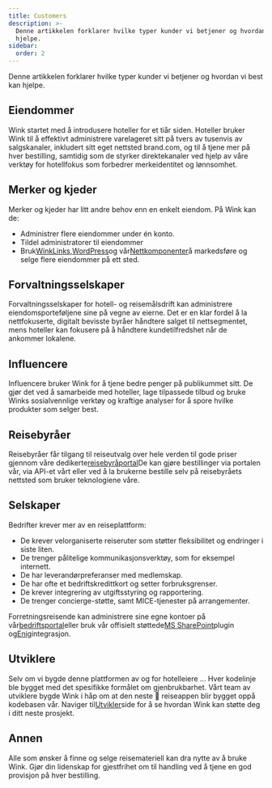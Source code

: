 ```yaml
---
title: Customers
description: >-
  Denne artikkelen forklarer hvilke typer kunder vi betjener og hvordan Wink kan
  hjelpe.
sidebar:
  order: 2
---
```

Denne artikkelen forklarer hvilke typer kunder vi betjener og hvordan vi best kan hjelpe.

## Eiendommer

Wink startet med å introdusere hoteller for et tiår siden. Hoteller bruker Wink til å effektivt administrere varelageret sitt på tvers av tusenvis av salgskanaler, inkludert sitt eget nettsted brand.com, og til å tjene mer på hver bestilling, samtidig som de styrker direktekanaler ved hjelp av våre verktøy for hotellfokus som forbedrer merkeidentitet og lønnsomhet.

## Merker og kjeder

Merker og kjeder har litt andre behov enn en enkelt eiendom. På Wink kan de:

* Administrer flere eiendommer under én konto.
* Tildel administratorer til eiendommer
* Bruk[WinkLinks](/link-manager/wink-links),[WordPress](/developers/wordpress)og vår[Nettkomponenter](/developers/web-components)å markedsføre og selge flere eiendommer på ett sted.

## Forvaltningsselskaper

Forvaltningsselskaper for hotell- og reisemålsdrift kan administrere eiendomsporteføljene sine på vegne av eierne. Det er en klar fordel å la nettfokuserte, digitalt bevisste byråer håndtere salget til nettsegmentet, mens hoteller kan fokusere på å håndtere kundetilfredshet når de ankommer lokalene.

## Influencere

Influencere bruker Wink for å tjene bedre penger på publikummet sitt. De gjør det ved å samarbeide med hoteller, lage tilpassede tilbud og bruke Winks sosialvennlige verktøy og kraftige analyser for å spore hvilke produkter som selger best.

## Reisebyråer

Reisebyråer får tilgang til reiseutvalg over hele verden til gode priser gjennom våre dedikerte[reisebyråportal](https://agent.wink.travel)De kan gjøre bestillinger via portalen vår, via API-et vårt eller ved å la brukerne bestille selv på reisebyråets nettsted som bruker teknologiene våre.

## Selskaper

Bedrifter krever mer av en reiseplattform:

* De krever velorganiserte reiseruter som støtter fleksibilitet og endringer i siste liten.
* De trenger pålitelige kommunikasjonsverktøy, som for eksempel internett.
* De har leverandørpreferanser med medlemskap.
* De har ofte et bedriftskredittkort og setter forbruksgrenser.
* De krever integrering av utgiftsstyring og rapportering.
* De trenger concierge-støtte, samt MICE-tjenester på arrangementer.

Forretningsreisende kan administrere sine egne kontoer på vår[bedriftsportal](/corporate/what-is-group)eller bruk vår offisielt støttede[MS SharePoint](https://www.microsoft.com/en-us/microsoft-365/sharepoint/collaboration)plugin og[Enig](https://www.concur.com/)integrasjon.

## Utviklere

Selv om vi bygde denne plattformen av og for hotelleiere ... Hver kodelinje ble bygget med det spesifikke formålet om gjenbrukbarhet. Vårt team av utviklere bygde Wink i håp om at den neste 🦄 reiseappen blir bygget oppå kodebasen vår. Naviger til[Utvikler](/developers/build-on-wink)side for å se hvordan Wink kan støtte deg i ditt neste prosjekt.

## Annen

Alle som ønsker å finne og selge reisemateriell kan dra nytte av å bruke Wink. Gjør din lidenskap for gjestfrihet om til handling ved å tjene en god provisjon på hver bestilling.

